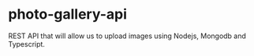 # photo-gallery-api
REST API that will allow us to upload images using Nodejs, Mongodb and Typescript.
